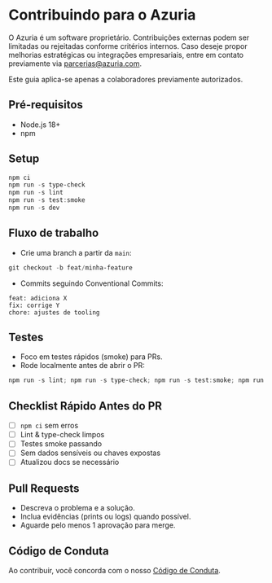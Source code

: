 # Contribuindo para o Azuria

O Azuria é um software proprietário. Contribuições externas podem ser limitadas ou rejeitadas conforme critérios internos. Caso deseje propor melhorias estratégicas ou integrações empresariais, entre em contato previamente via [parcerias@azuria.com](mailto:parcerias@azuria.com).

Este guia aplica-se apenas a colaboradores previamente autorizados.

## Pré-requisitos

- Node.js 18+
- npm

## Setup

```powershell
npm ci
npm run -s type-check
npm run -s lint
npm run -s test:smoke
npm run -s dev
```

## Fluxo de trabalho

- Crie uma branch a partir da `main`:

```powershell
git checkout -b feat/minha-feature
```

- Commits seguindo Conventional Commits:

```text
feat: adiciona X
fix: corrige Y
chore: ajustes de tooling
```

## Testes

- Foco em testes rápidos (smoke) para PRs.
- Rode localmente antes de abrir o PR:

```powershell
npm run -s lint; npm run -s type-check; npm run -s test:smoke; npm run -s build
```

## Checklist Rápido Antes do PR

- [ ] `npm ci` sem erros
- [ ] Lint & type-check limpos
- [ ] Testes smoke passando
- [ ] Sem dados sensíveis ou chaves expostas
- [ ] Atualizou docs se necessário

## Pull Requests

- Descreva o problema e a solução.
- Inclua evidências (prints ou logs) quando possível.
- Aguarde pelo menos 1 aprovação para merge.

## Código de Conduta

Ao contribuir, você concorda com o nosso [Código de Conduta](./CODE_OF_CONDUCT.md).
